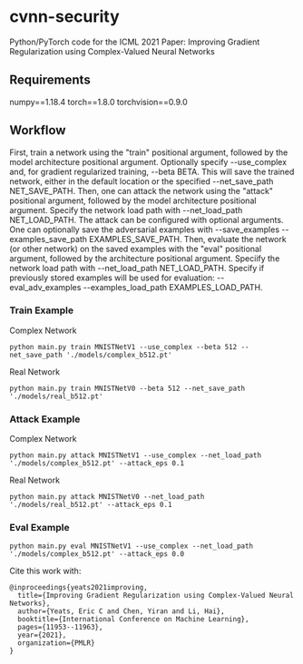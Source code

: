 # cvnn-security
Python/PyTorch code for the ICML 2021 Paper: Improving Gradient Regularization using Complex-Valued Neural Networks

## Requirements
numpy==1.18.4
torch==1.8.0
torchvision==0.9.0

## Workflow
First, train a network using the "train" positional argument, followed by the model architecture positional argument. Optionally specify --use_complex and, for gradient regularized training, --beta BETA. This will save the trained network, either in the default location or the specified --net_save_path NET_SAVE_PATH. Then, one can attack the network using the "attack" positional argument, followed by the model architecture positional argument. Specify the network load path with --net_load_path NET_LOAD_PATH. The attack can be configured with optional arguments. One can optionally save the adversarial examples with --save_examples --examples_save_path EXAMPLES_SAVE_PATH. Then, evaluate the network (or other network) on the saved examples with the "eval" positional argument, followed by the architecture positional argument. Speciify the network load path with --net_load_path NET_LOAD_PATH. Specify if previously stored examples will be used for evaluation: --eval_adv_examples --examples_load_path EXAMPLES_LOAD_PATH.

### Train Example
Complex Network
```
python main.py train MNISTNetV1 --use_complex --beta 512 --net_save_path './models/complex_b512.pt'
```

Real Network
```
python main.py train MNISTNetV0 --beta 512 --net_save_path './models/real_b512.pt'  
```

### Attack Example

Complex Network
```
python main.py attack MNISTNetV1 --use_complex --net_load_path './models/complex_b512.pt' --attack_eps 0.1
```
Real Network
```
python main.py attack MNISTNetV0 --net_load_path './models/real_b512.pt' --attack_eps 0.1
```

### Eval Example
```
python main.py eval MNISTNetV1 --use_complex --net_load_path './models/complex_b512.pt' --attack_eps 0.0 
```

Cite this work with:
```
@inproceedings{yeats2021improving,
  title={Improving Gradient Regularization using Complex-Valued Neural Networks},
  author={Yeats, Eric C and Chen, Yiran and Li, Hai},
  booktitle={International Conference on Machine Learning},
  pages={11953--11963},
  year={2021},
  organization={PMLR}
}
```